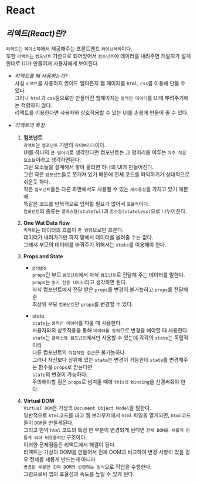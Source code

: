 # React

## **_리액트(React)란?_**

`리액트`는 `페이스북`에서 제공해주는 프론트엔드 `라이브러리`이다.  
또한 `리액트`는 `컴포넌트` 기반으로 되어있어서 `컴포넌트`에 데이터를 내려주면 개발자가 설계한대로 UI가 만들어져 사용자에게 보여진다.

- _리액트를 왜 사용하는가?_  
   사실 `리액트`를 사용하지 않아도 얼마든지 웹 페이지를 `html`, `css`를 이용해 만들 수 있다.  
  그러나 `html`과 `css`등으로만 만들어진 웹페이지는 `동적인 데이터`를 UI에 뿌려주기에는 적합하지 않다.  
  리액트를 이용한다면 사용자와 상호작용할 수 있는 UI를 손쉽게 만들어 줄 수 있다.

- _리액트의 특징_

  1. **컴포넌트**  
     `리액트`는 `컴포넌트` 기반의 `라이브러리`이다.  
     UI를 하나의 `큰 덩어리`로 생각한다면 컴포넌트는 그 덩어리를 이루는 `아주 작은 요소들`이라고 생각하면된다.  
     그런 요소들을 설계해서 쌓아 올리면 하나의 UI가 만들어진다.  
     그런 작은 `컴포넌트`들로 쪼개져 있기 때문에 전체 코드를 파악하기가 상대적으로 쉬운듯 하다.  
     작은 `컴포넌트`들은 다른 화면에서도 사용될 수 있는 `재사용성`을 가지고 있기 때문에  
     똑같은 코드를 반복적으로 입력할 필요가 없어서 `효율적`이다.  
     `컴포넌트`의 종류는 `클래스형(stateful)`과 `함수형(stateless)`으로 나누어진다.

  1. **One Wat Data flow**  
     `리액트`는 데이터의 흐름이 `한 방향`으로만 흐른다.  
     데이터가 내려가기만 하지 밑에서 데이터를 올려줄 수는 없다.  
     그래서 부모의 데이터를 바꿔주기 위해서는 `state`를 이용해야 한다.

  1. **Props and State**

     - props  
        `props`란 부모 `컴포넌트`에서 자식 `컴포넌트`로 전달해 주는 데이터를 말한다.  
       `props`는 `읽기 전용 데이터`라고 생각하면 된다.  
       자식 컴포넌트에서 전달 받은 `props`를 변경이 불가능하고 `props`를 전달해준  
       최상위 부모 `컴포넌트`만 `props`를 변경할 수 있다.

     - state  
       `state`는 `동적인 데이터`를 다룰 때 사용한다.  
       사용자와의 상호작용을 통해 `데이터를 동적`으로 변경을 해야할 때 사용한다.  
       `state`는 `클래스형 컴포넌트`에서만 사용할 수 있는데 각각의 `state`는 독립적이라  
       다른 컴포넌트의 `직접적인 접근`은 불가능하다.  
       그러나 자신보다 상위에 있는 `state`는 변경이 가능한데 `state`를 변경해주는 함수를 `props`로 받는다면  
       `state`의 변경이 가능하다.  
       주의해야할 점은 `props`로 넘겨줄 때에 `this의 binding`을 신경써줘야 한다.

  1. **Virtual DOM**  
     `Virtual DOM`은 가상의 `Document Object Model`을 말한다.  
     일반적으로 `html`코드를 짜고 웹 브라우저에서 `html` 파일을 열게되면, `html`코드들이 `DOM`을 만들게된다.  
     그리고 만약 `html` 코드의 특정 한 부분이 변경되게 된다면 `전체 DOM을 새롭게 만들게 되어 비효율적인` 구조이다.  
     이러한 문제점들은 리액트에서 해결이 된다.  
     리액트는 가상의 DOM을 만들어서 진짜 DOM과 비교하여 변경 사항이 있을 경우 전체를 새롭게 만드는게 아니라  
     `변경된 부분만 진짜 DOM의 반영하는 방식`으로 작업을 수행한다.  
     그럼으로써 앱의 효율성과 속도를 높일 수 있게 된다.
